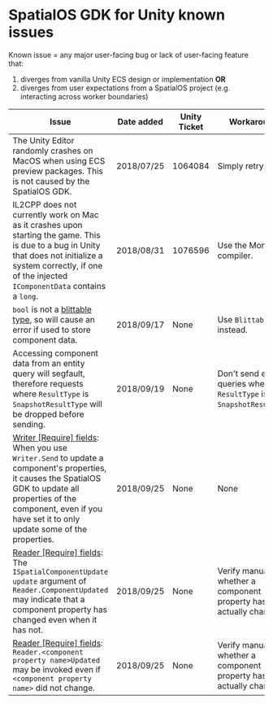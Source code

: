 # SpatialOS GDK for Unity known issues

Known issue = any major user-facing bug or lack of user-facing feature that:
1. diverges from vanilla Unity ECS design or implementation **OR**
1. diverges from user expectations from a SpatialOS project (e.g. interacting across worker boundaries)

| Issue                                                                                                                                                                                                                                                                                                                        | Date added | Unity Ticket | Workaround?                                                           | Fixed? |
|------------------------------------------------------------------------------------------------------------------------------------------------------------------------------------------------------------------------------------------------------------------------------------------------------------------------------|------------|--------------|-----------------------------------------------------------------------|--------|
| The Unity Editor randomly crashes on MacOS when using ECS preview packages. This is not caused by the SpatialOS GDK.                                                                                                                                                                                                         | 2018/07/25 | 1064084      | Simply retry.                                                         | No     |
| IL2CPP does not currently work on Mac as it crashes upon starting the game. This is due to a bug in Unity that does not initialize a system correctly, if one of the injected `IComponentData` contains a `long`.                                                                                                            | 2018/08/31 | 1076596      | Use the Mono compiler.                                                | Yes    |
| `bool` is not a [blittable type](https://docs.microsoft.com/en-us/dotnet/framework/interop/blittable-and-non-blittable-types), so will cause an error if used to store component data.                                                                                                                                       | 2018/09/17 | None         | Use `BlittableBool` instead.                                          | No     |
| Accessing component data from an entity query will segfault, therefore requests where `ResultType` is `SnapshotResultType` will be dropped before sending.                                                                                                                                                                   | 2018/09/19 | None         | Don't send entity queries where `ResultType` is `SnapshotResultType`. | No     |
| [Writer [Require] fields]({{urlRoot}}/content/gameobject/reading-and-writing-component-data.md#how-to-update-component-properties): When you use `Writer.Send` to update a component's properties, it causes the SpatialOS GDK to update all properties of the component, even if you have set it to only update some of the properties. | 2018/09/25 | None         | None                                                                  | No     |
| [Reader [Require] fields]({{urlRoot}}/content/gameobject/reading-and-writing-component-data.md#how-to-react-to-component-property-changes): The `ISpatialComponentUpdate update` argument of `Reader.ComponentUpdated` may indicate that a component property has changed even when it has not.                                          | 2018/09/25 | None         | Verify manually whether a component property has actually changed.    | No     |
| [Reader [Require] fields]({{urlRoot}}/content/gameobject/reading-and-writing-component-data.md#how-to-react-to-component-property-changes): `Reader.<component property name>Updated` may be invoked even if `<component property name>` did not change.                                                                                 | 2018/09/25 | None         | Verify manually whether a component property has actually changed.    | No     |
